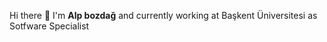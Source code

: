 Hi there 👋
I'm **Alp bozdağ** and currently working at
Başkent Üniversitesi as Sotfware Specialist

